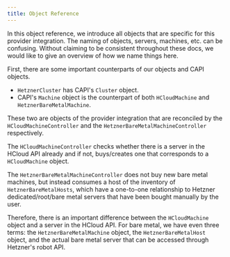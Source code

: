 ```yaml
---
title: Object Reference
---
```


In this object reference, we introduce all objects that are specific for this provider integration. The naming of objects, servers, machines, etc. can be confusing. Without claiming to be consistent throughout these docs, we would like to give an overview of how we name things here.

First, there are some important counterparts of our objects and CAPI objects.

- `HetznerCluster` has CAPI's `Cluster` object.
- CAPI's `Machine` object is the counterpart of both `HCloudMachine` and `HetznerBareMetalMachine`.

These two are objects of the provider integration that are reconciled by the `HCloudMachineController` and the `HetznerBareMetalMachineController` respectively.

The `HCloudMachineController` checks whether there is a server in the HCloud API already and if not, buys/creates one that corresponds to a `HCloudMachine` object.

The `HetznerBareMetalMachineController` does not buy new bare metal machines, but instead consumes a host of the inventory of `HetznerBareMetalHosts`, which have a one-to-one relationship to Hetzner dedicated/root/bare metal servers that have been bought manually by the user.

Therefore, there is an important difference between the `HCloudMachine` object and a server in the HCloud API. For bare metal, we have even three terms: the `HetznerBareMetalMachine` object, the `HetznerBareMetalHost` object, and the actual bare metal server that can be accessed through Hetzner's robot API.
